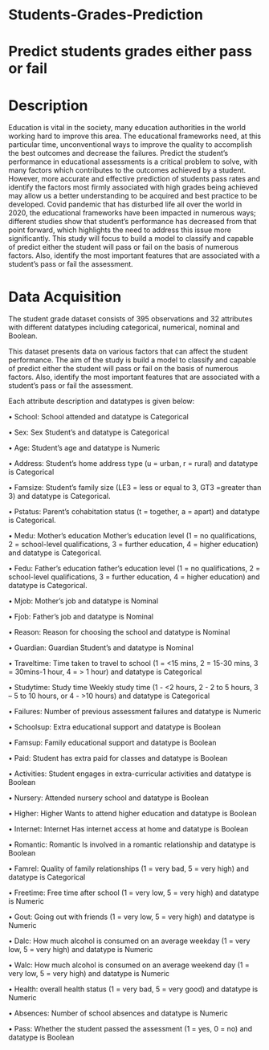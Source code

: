 # Students-Grades-Prediction
# Predict students grades either pass or fail
# Description
Education is vital in the society, many education authorities in the world working hard to improve this area. The educational frameworks need, at this particular time, unconventional ways to improve the quality to accomplish the best outcomes and decrease the failures. Predict the student’s performance in educational assessments is a critical problem to solve, with many factors which contributes to the outcomes achieved by a student. However, more accurate and effective prediction of students pass rates and identify the factors most firmly associated with high grades being achieved may allow us a better understanding to be acquired and best practice to be developed. Covid pandemic that has disturbed life all over the world in 2020, the educational frameworks have been impacted in numerous ways; different studies show that student’s performance has decreased from that point forward, which highlights the need to address this issue more significantly. This study will focus to build a model to classify and capable of predict either the student will pass or fail on the basis of numerous factors. Also, identify the most important features that are associated with a student’s pass or fail the assessment. 
# Data Acquisition
The student grade dataset consists of 395 observations and 32 attributes with different datatypes including categorical, numerical, nominal and Boolean. 

This dataset presents data on various factors that can affect the student performance. The aim of the study is build a model to classify and capable of predict either the student will pass or fail on the basis of numerous factors. 
Also, identify the most important features that are associated with a student’s pass or fail the assessment. 


Each attribute description and datatypes is given below:

•	School: School attended and datatype is Categorical

•	Sex: Sex Student’s and datatype is Categorical

•	Age: Student’s age and datatype is Numeric 

•	Address: Student’s home address type (u = urban, r = rural) and datatype is Categorical 

•	Famsize: Student’s family size (LE3 = less or equal to 3, GT3 =greater than 3) and datatype is Categorical.

•	Pstatus: Parent’s cohabitation status (t = together, a = apart) and datatype is Categorical. 

•	Medu: Mother’s education Mother’s education level (1 = no qualifications, 2 = school-level qualifications, 3 = further education, 4 = higher education) and datatype is Categorical. 

•	Fedu: Father’s education father’s education level (1 = no qualifications, 2 = school-level qualifications, 3 = further education, 4 = higher education) and datatype is Categorical.

•	Mjob: Mother’s job and datatype is Nominal

•	Fjob: Father’s job and datatype is Nominal

•	Reason: Reason for choosing the school and datatype is Nominal

•	Guardian: Guardian Student’s and datatype is Nominal

•	Traveltime: Time taken to travel to school (1 = <15 mins, 2 = 15-30 mins, 3 = 30mins-1 hour, 4 = > 1 hour) and datatype is Categorical

•	Studytime: Study time Weekly study time (1 - <2 hours, 2 - 2 to 5 hours, 3 – 5 to 10 hours, or 4 - >10 hours) and datatype is Categorical

•	Failures: Number of previous assessment failures and datatype is Numeric

•	Schoolsup: Extra educational support and datatype is Boolean

•	Famsup: Family educational support and datatype is Boolean

•	Paid: Student has extra paid for classes and datatype is Boolean

•	Activities: Student engages in extra-curricular activities and datatype is Boolean

•	Nursery: Attended nursery school and datatype is Boolean

•	Higher: Higher Wants to attend higher education and datatype is Boolean

•	Internet: Internet Has internet access at home and datatype is Boolean

•	Romantic: Romantic Is involved in a romantic relationship and datatype is Boolean

•	Famrel: Quality of family relationships (1 = very bad, 5 = very high) and datatype is Categorical

•	Freetime: Free time after school (1 = very low, 5 = very high) and datatype is Numeric

•	Gout: Going out with friends (1 = very low, 5 = very high) and datatype is Numeric

•	Dalc: How much alcohol is consumed on an average weekday (1 = very low, 5 = very high) and datatype is Numeric

•	Walc: How much alcohol is consumed on an average weekend day (1 = very low, 5 = very high) and datatype is Numeric

•	Health: overall health status (1 = very bad, 5 = very good) and datatype is Numeric

•	Absences: Number of school absences and datatype is Numeric

•	Pass: Whether the student passed the assessment (1 = yes, 0 = no) and datatype is Boolean 


